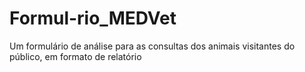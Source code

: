 # Formul-rio_MEDVet
Um formulário de análise para as consultas dos animais visitantes do público, em formato de relatório
